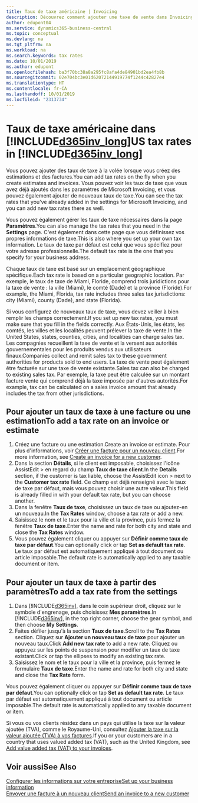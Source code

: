 ```yaml
---
title: Taux de taxe américaine | Invoicing
description: Découvrez comment ajouter une taxe de vente dans Invoicing. Ajoutez un taux de taxe par défaut basé sur votre propre adresse, puis ajoutez des taux de taxe pour vos clients.
author: edupont04
ms.service: dynamics365-business-central
ms.topic: conceptual
ms.devlang: na
ms.tgt_pltfrm: na
ms.workload: na
ms.search.keywords: tax rates
ms.date: 10/01/2019
ms.author: edupont
ms.openlocfilehash: ba3f70bc38a8a295fc8afa4de84901bd2ea4fb8b
ms.sourcegitcommit: 02e704bc3e01d62072144919774f1244c42827e4
ms.translationtype: HT
ms.contentlocale: fr-CA
ms.lasthandoff: 10/01/2019
ms.locfileid: "2313734"
---
```

# <a name="us-tax-rates-in-included365inv_longincludesd365inv_longmd"></a><span data-ttu-id="eca15-104">Taux de taxe américaine dans [!INCLUDE[d365inv_long](includes/d365inv_long.md)]</span><span class="sxs-lookup"><span data-stu-id="eca15-104">US tax rates in [!INCLUDE[d365inv_long](includes/d365inv_long.md)]</span></span>
<span data-ttu-id="eca15-105">Vous pouvez ajouter des taux de taxe à la volée lorsque vous créez des estimations et des factures.</span><span class="sxs-lookup"><span data-stu-id="eca15-105">You can add tax rates on the fly when you create estimates and invoices.</span></span> <span data-ttu-id="eca15-106">Vous pouvez voir les taux de taxe que vous avez déjà ajoutés dans les paramètres de Microsoft Invoicing, et vous pouvez également ajouter de nouveaux taux de taxe.</span><span class="sxs-lookup"><span data-stu-id="eca15-106">You can see the tax rates that you've already added in the settings for Microsoft Invoicing, and you can add new tax rates there as well.</span></span>  

<span data-ttu-id="eca15-107">Vous pouvez également gérer les taux de taxe nécessaires dans la page **Paramètres**.</span><span class="sxs-lookup"><span data-stu-id="eca15-107">You can also manage the tax rates that you need in the **Settings** page.</span></span> <span data-ttu-id="eca15-108">C'est également dans cette page que vous définissez vos propres informations de taxe.</span><span class="sxs-lookup"><span data-stu-id="eca15-108">This is also where you set up your own tax information.</span></span> <span data-ttu-id="eca15-109">Le taux de taxe par défaut est celui que vous spécifiez pour votre adresse professionnelle.</span><span class="sxs-lookup"><span data-stu-id="eca15-109">The default tax rate is the one that you specify for your business address.</span></span>  

<span data-ttu-id="eca15-110">Chaque taux de taxe est basé sur un emplacement géographique spécifique.</span><span class="sxs-lookup"><span data-stu-id="eca15-110">Each tax rate is based on a particular geographic location.</span></span> <span data-ttu-id="eca15-111">Par exemple, le taux de taxe de Miami, Floride, comprend trois juridictions pour la taxe de vente : la ville (Miami), le comté (Dade) et la province (Floride).</span><span class="sxs-lookup"><span data-stu-id="eca15-111">For example, the Miami, Florida, tax rate includes three sales tax jurisdictions: city (Miami), county (Dade), and state (Florida).</span></span>  

<span data-ttu-id="eca15-112">Si vous configurez de nouveaux taux de taxe, vous devez veiller à bien remplir les champs correctement.</span><span class="sxs-lookup"><span data-stu-id="eca15-112">If you set up new tax rates, you must make sure that you fill in the fields correctly.</span></span> <span data-ttu-id="eca15-113">Aux États-Unis, les états, les comtés, les villes et les localités peuvent prélever la taxe de vente.</span><span class="sxs-lookup"><span data-stu-id="eca15-113">In the United States, states, counties, cities, and localities can charge sales tax.</span></span> <span data-ttu-id="eca15-114">Les compagnies recueillent la taxe de vente et la versent aux autorités gouvernementales pour les produits vendus aux utilisateurs finaux.</span><span class="sxs-lookup"><span data-stu-id="eca15-114">Companies collect and remit sales tax to these government authorities for products sold to end users.</span></span> <span data-ttu-id="eca15-115">La taxe de vente peut également être facturée sur une taxe de vente existante.</span><span class="sxs-lookup"><span data-stu-id="eca15-115">Sales tax can also be charged to existing sales tax.</span></span> <span data-ttu-id="eca15-116">Par exemple, la taxe peut être calculée sur un montant facture vente qui comprend déjà la taxe imposée par d'autres autorités.</span><span class="sxs-lookup"><span data-stu-id="eca15-116">For example, tax can be calculated on a sales invoice amount that already includes the tax from other jurisdictions.</span></span>  

## <a name="to-add-a-tax-rate-on-an-invoice-or-estimate"></a><span data-ttu-id="eca15-117">Pour ajouter un taux de taxe à une facture ou une estimation</span><span class="sxs-lookup"><span data-stu-id="eca15-117">To add a tax rate on an invoice or estimate</span></span>

1. <span data-ttu-id="eca15-118">Créez une facture ou une estimation.</span><span class="sxs-lookup"><span data-stu-id="eca15-118">Create an invoice or estimate.</span></span> <span data-ttu-id="eca15-119">Pour plus d'informations, voir [Créer une facture pour un nouveau client](send-invoice.md).</span><span class="sxs-lookup"><span data-stu-id="eca15-119">For more information, see [Create an invoice for a new customer](send-invoice.md).</span></span>  
2. <span data-ttu-id="eca15-120">Dans la section **Détails**, si le client est imposable, choisissez l'icône AssistEdit > en regard du champ **Taux de taxe client**.</span><span class="sxs-lookup"><span data-stu-id="eca15-120">In the **Details** section, if the customer is tax liable, choose the AssistEdit icon > next to the **Customer tax rate** field.</span></span> <span data-ttu-id="eca15-121">Ce champ est déjà renseigné avec le taux de taxe par défaut, mais vous pouvez choisir une autre valeur.</span><span class="sxs-lookup"><span data-stu-id="eca15-121">This field is already filled in with your default tax rate, but you can choose another.</span></span>  
3. <span data-ttu-id="eca15-122">Dans la fenêtre **Taux de taxe**, choisissez un taux de taxe ou ajoutez-en un nouveau.</span><span class="sxs-lookup"><span data-stu-id="eca15-122">In the **Tax Rates** window, choose a tax rate or add a new.</span></span>  
4. <span data-ttu-id="eca15-123">Saisissez le nom et le taux pour la ville et la province, puis fermez la fenêtre **Taux de taxe**.</span><span class="sxs-lookup"><span data-stu-id="eca15-123">Enter the name and rate for both city and state and close the **Tax Rates** window.</span></span>  
5. <span data-ttu-id="eca15-124">Vous pouvez également cliquer ou appuyer sur **Définir comme taux de taxe par défaut**.</span><span class="sxs-lookup"><span data-stu-id="eca15-124">You can optionally click or tap **Set as default tax rate**.</span></span> <span data-ttu-id="eca15-125">Le taux par défaut est automatiquement appliqué à tout document ou article imposable.</span><span class="sxs-lookup"><span data-stu-id="eca15-125">The default rate is automatically applied to any taxable document or item.</span></span>  

## <a name="to-add-a-tax-rate-from-the-settings"></a><span data-ttu-id="eca15-126">Pour ajouter un taux de taxe à partir des paramètres</span><span class="sxs-lookup"><span data-stu-id="eca15-126">To add a tax rate from the settings</span></span>

1. <span data-ttu-id="eca15-127">Dans [!INCLUDE[d365inv](includes/d365inv.md)], dans le coin supérieur droit, cliquez sur le symbole d'engrenage, puis choisissez **Mes paramètres**.</span><span class="sxs-lookup"><span data-stu-id="eca15-127">In [!INCLUDE[d365inv](includes/d365inv.md)], in the top right corner, choose the gear symbol, and then choose **My Settings**.</span></span>  
2. <span data-ttu-id="eca15-128">Faites défiler jusqu'à la section **Taux de taxe**.</span><span class="sxs-lookup"><span data-stu-id="eca15-128">Scroll to the **Tax Rates** section.</span></span> <span data-ttu-id="eca15-129">Cliquez sur **Ajouter un nouveau taux de taxe** pour ajouter un nouveau taux.</span><span class="sxs-lookup"><span data-stu-id="eca15-129">Click **Add new tax rate** to add a new rate.</span></span> <span data-ttu-id="eca15-130">Cliquez ou appuyez sur les points de suspension pour modifier un taux de taxe existant.</span><span class="sxs-lookup"><span data-stu-id="eca15-130">Click or tap the ellipses to modify an existing tax rate.</span></span>  
3. <span data-ttu-id="eca15-131">Saisissez le nom et le taux pour la ville et la province, puis fermez le formulaire **Taux de taxe**.</span><span class="sxs-lookup"><span data-stu-id="eca15-131">Enter the name and rate for both city and state and close the **Tax Rate** form.</span></span>  

<span data-ttu-id="eca15-132">Vous pouvez également cliquer ou appuyer sur **Définir comme taux de taxe par défaut**.</span><span class="sxs-lookup"><span data-stu-id="eca15-132">You can optionally click or tap **Set as default tax rate**.</span></span> <span data-ttu-id="eca15-133">Le taux par défaut est automatiquement appliqué à tout document ou article imposable.</span><span class="sxs-lookup"><span data-stu-id="eca15-133">The default rate is automatically applied to any taxable document or item.</span></span>  

<span data-ttu-id="eca15-134">Si vous ou vos clients résidez dans un pays qui utilise la taxe sur la valeur ajoutée (TVA), comme le Royaume-Uni, consultez [Ajouter la taxe sur la valeur ajoutée (TVA) à vos factures](add-vat.md).</span><span class="sxs-lookup"><span data-stu-id="eca15-134">If you or your customers are in a country that uses valued added tax (VAT), such as the United Kingdom, see [Add value added tax (VAT) to your invoices](add-vat.md).</span></span>  

## <a name="see-also"></a><span data-ttu-id="eca15-135">Voir aussi</span><span class="sxs-lookup"><span data-stu-id="eca15-135">See Also</span></span>

[<span data-ttu-id="eca15-136">Configurer les informations sur votre entreprise</span><span class="sxs-lookup"><span data-stu-id="eca15-136">Set up your business information</span></span>](set-up-business-profile.md)  
[<span data-ttu-id="eca15-137">Envoyer une facture à un nouveau client</span><span class="sxs-lookup"><span data-stu-id="eca15-137">Send an invoice to a new customer</span></span>](send-invoice.md)  
